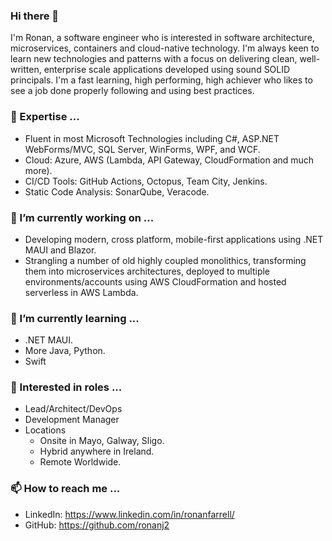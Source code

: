 ### Hi there 👋

<!--
**ronanj2/ronanj2** is a ✨ _special_ ✨ repository because its `README.md` (this file) appears on your GitHub profile.

Here are some ideas to get you started:

- 🔭 I’m currently working on ...
- 🌱 I’m currently learning ...
- 👯 I’m looking to collaborate on ...
- 🤔 I’m looking for help with ...
- 💬 Ask me about ...
- 📫 How to reach me: ...
- 😄 Pronouns: ...
- ⚡ Fun fact: ...
-->


I'm Ronan, a software engineer who is interested in software architecture, microservices, containers and cloud-native technology. I'm always keen to learn new technologies and patterns with a focus on delivering clean, well-written, enterprise scale applications developed using sound SOLID principals. I'm a fast learning, high performing, high achiever who likes to see a job done properly following and using best practices.

### 🔭 Expertise ...

- Fluent in most Microsoft Technologies including C#, ASP.NET WebForms/MVC, SQL Server, WinForms, WPF, and WCF.
- Cloud: Azure, AWS (Lambda, API Gateway, CloudFormation and much more).
- CI/CD Tools: GitHub Actions, Octopus, Team City, Jenkins.
- Static Code Analysis: SonarQube, Veracode.

### 👯 I’m currently working on ...

- Developing modern, cross platform, mobile-first applications using .NET MAUI and Blazor.
- Strangling a number of old highly coupled monolithics, transforming them into microservices architectures, deployed to multiple environments/accounts using AWS CloudFormation and hosted serverless in AWS Lambda.


### 🌱 I’m currently learning ...

- .NET MAUI.
- More Java, Python.
- Swift

### 💬 Interested in roles ...

- Lead/Architect/DevOps
- Development Manager
- Locations
  - Onsite in Mayo, Galway, Sligo.
  - Hybrid anywhere in Ireland.
  - Remote Worldwide.
    
### 📫 How to reach me ...

- LinkedIn: https://www.linkedin.com/in/ronanfarrell/
- GitHub: https://github.com/ronanj2

   
